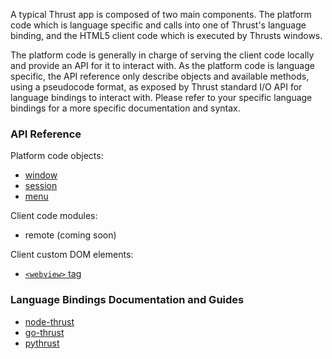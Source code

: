 
A typical Thrust app is composed of two main components. The platform code
which is language specific and calls into one of Thrust's language binding,
and the HTML5 client code which is executed by Thrusts windows.

The platform code is generally in charge of serving the client code locally and
provide an API for it to interact with. As the platform code is language 
specific, the API reference only describe objects and available methods, using
a pseudocode format, as exposed by Thrust standard I/O API for language bindings 
to interact with. Please refer to your specific language bindings for a more 
specific documentation and syntax.

### API Reference

Platform code objects:

- [window](api/window.md)
- [session](api/session.md)
- [menu](api/menu.md)

Client code modules:

- remote (coming soon)

Client custom DOM elements:

- [`<webview>` tag](api/webview.md)

### Language Bindings Documentation and Guides

- [node-thrust](https://github.com/breach/node-thrust)
- [go-thrust](https://github.com/miketheprogrammer/go-thrust/tree/master/doc)
- [pythrust](https://github.com/breach/pythrust)

